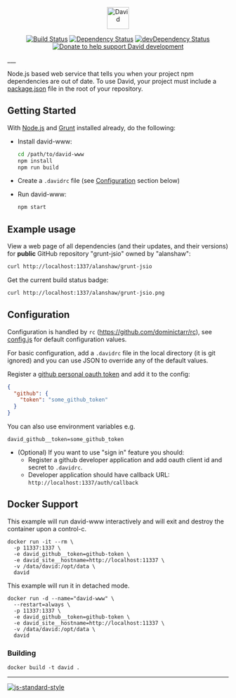 <p align="center"><a href="https://david-dm.org"><img src="https://raw.github.com/alanshaw/david-www/master/david-logo.png" alt="David" height="50" /></a></p>
<p align="center">
<a href="https://travis-ci.org/alanshaw/david-www"><img src="https://travis-ci.org/alanshaw/david-www.svg" alt="Build Status"></a>
<a href="https://david-dm.org/alanshaw/david-www"><img src="https://david-dm.org/alanshaw/david-www.svg" alt="Dependency Status"></a>
<a href="https://david-dm.org/alanshaw/david-www/?type=dev"><img src="https://david-dm.org/alanshaw/david-www/dev-status.svg" alt="devDependency Status"></a>
<a href="https://www.gittip.com/_alanshaw/"><img src="http://img.shields.io/gratipay/_alanshaw.svg?style=flat" alt="Donate to help support David development"></a>
</p>
___

Node.js based web service that tells you when your project npm dependencies are out of date.
To use David, your project must include a [package.json](https://docs.npmjs.com/files/package.json)
file in the root of your repository.

## Getting Started

With [Node.js](http://nodejs.org/) and [Grunt](http://gruntjs.com/) installed already,
do the following:

* Install david-www:

    ```sh
    cd /path/to/david-www
    npm install
    npm run build
    ```

* Create a `.davidrc` file (see [Configuration](#configuration) section below)
* Run david-www:

    ```sh
    npm start
    ```


## Example usage

View a web page of all dependencies (and their updates, and their versions)
for **public** GitHub repository "grunt-jsio" owned by "alanshaw":

```sh
curl http://localhost:1337/alanshaw/grunt-jsio
```

Get the current build status badge:

```sh
curl http://localhost:1337/alanshaw/grunt-jsio.png
```

## Configuration

Configuration is handled by `rc` (https://github.com/dominictarr/rc), see [config.js](src/config.js) for default configuration values.

For basic configuration, add a `.davidrc` file in the local directory (it is git ignored) and you can use JSON to override any of the default values.

Register a [github personal oauth token](https://help.github.com/articles/creating-an-access-token-for-command-line-use/) and add it to the config:

```json
{
  "github": {
    "token": "some_github_token"
  }
}
```

You can also use environment variables e.g.

```
david_github__token=some_github_token
```

* (Optional) If you want to use "sign in" feature you should:
    * Register a github developer application and add oauth client id and secret to `.davidrc`.
    * Developer application should have callback URL: `http://localhost:1337/auth/callback`

## Docker Support

This example will run david-www interactively and will exit and destroy the container upon a control-c.

```
docker run -it --rm \
  -p 11337:1337 \
  -e david_github__token=github-token \
  -e david_site__hostname=http://localhost:11337 \
  -v /data/david:/opt/data \
  david
```

This example will run it in detached mode.

```
docker run -d --name="david-www" \
  --restart=always \
  -p 11337:1337 \
  -e david_github__token=github-token \
  -e david_site__hostname=http://localhost:11337 \
  -v /data/david:/opt/data \
  david
```

### Building

```
docker build -t david .
```

---

[![js-standard-style](https://cdn.rawgit.com/feross/standard/master/badge.svg)](https://github.com/feross/standard)
